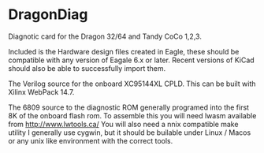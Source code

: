# DragonDiag
Diagnotic card for the Dragon 32/64 and Tandy CoCo 1,2,3.

Included is the Hardware design files created in Eagle, these should be 
compatible with any version of Eagale 6.x or later. Recent versions of 
KiCad should also be able to successfully import them.

The Verilog source for the onboard XC95144XL CPLD. This can be built with
Xilinx WebPack 14.7.

The 6809 source to the diagnostic ROM generally programed into the first 
8K of the onboard flash rom. To assemble this you will need lwasm available
from http://www.lwtools.ca/ You will also need a nnix compatible make utility
I generally use cygwin, but it should be builable under Linux / Macos or 
any unix like environment with the correct tools.


